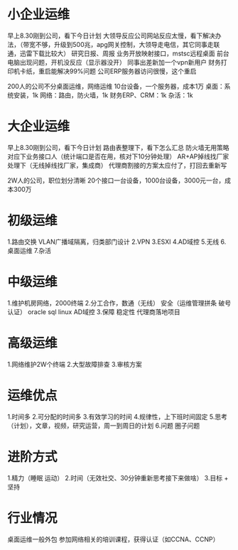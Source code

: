 # 小企业运维
早上8.30刚到公司，看下今日计划
大领导反应公司网站反应太慢，看下解决办法，（带宽不够，升级到500兆，apg网关控制，大领导走电信，其它同事走联通，迅雷下载比较大）
研究日报、周报
业务开放映射接口，mstsc远程桌面
前台电脑出现问题，开机没反应（显示器没开）
同事出差新加一个vpn新用户
财务打印机卡纸，重启能解决99%问题
公司ERP服务器访问很慢，这个重启

200人的公司不分桌面运维，网络运维
10台设备，一个服务器，成本1万
桌面：系统安装，1k
网络：路由，防火墙，1k
财务ERP、CRM：1k
杂活：1k

# 大企业运维
早上8.30刚到公司，看下今日计划
路由表整理下，看下怎么汇总
防火墙无用策略对应下业务接口人（统计端口是否在用，核对下10分钟处理）
AR+AP掉线找厂家处理下（无线掉线找厂家，集成商）
代理商割接的方案太应付了，打回去重新写

2W人的公司，职位划分清晰
20个接口一台设备，1000台设备，3000元一台，成本300万

# 初级运维
1.路由交换 VLAN广播域隔离，归类部门设计
2.VPN
3.ESXI
4.AD域控
5.无线
6.桌面运维
7.杂活

# 中级运维
1.维护机房网络，2000终端
2.分工合作，数通（无线） 安全（运维管理拼条 破号认证） oracle sql linux AD域控
3.保障 稳定性 代理商落地项目

# 高级运维
1.网络维护2W个终端
2.大型故障排查
3.审核方案

# 运维优点
1.时间多
2.可分配的时间多
3.有效学习的时间
4.规律性，上下班时间固定
5.思考（计划），文章，视频，研究运营，周一到周日的计划
6.问题 圈子问题

# 进阶方式  
1.精力（睡眠 运动） 
2.时间（无效社交、30分钟重新思考接下来做啥）
3.目标 + 坚持

# 行业情况
桌面运维一般外包
参加网络相关的培训课程，获得认证（如CCNA、CCNP）





